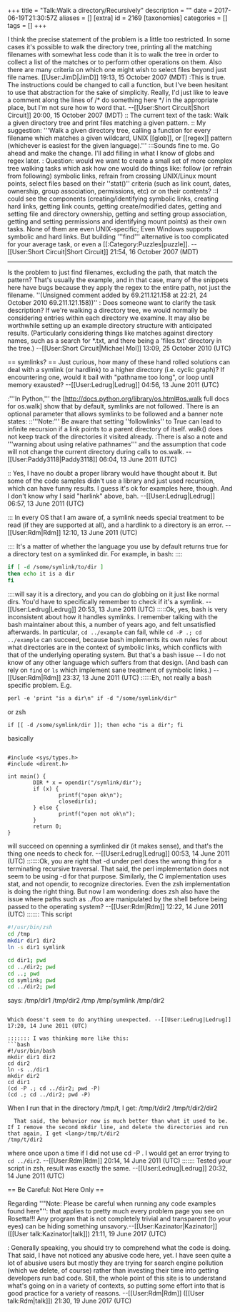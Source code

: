 +++
title = "Talk:Walk a directory/Recursively"
description = ""
date = 2017-06-19T21:30:57Z
aliases = []
[extra]
id = 2169
[taxonomies]
categories = []
tags = []
+++

I think the precise statement of the problem is a little too restricted.  In some cases it's possible to walk the directory tree, printing all the matching filenames with somewhat less code than it is to walk the tree in order to collect a list of the matches or to perform other operations on them.  Also there are many criteria on which one might wish to select files beyond just file names. [[User:JimD|JimD]] 19:13, 15 October 2007 (MDT)
:This is true.  The instructions could be changed to call a function, but I've been hesitant to use that abstraction for the sake of simplicity.  Really, I'd just like to leave a comment along the lines of /* do something here */ in the appropriate place, but I'm not sure how to word that. --[[User:Short Circuit|Short Circuit]] 20:00, 15 October 2007 (MDT)
:: The current text of the task:
  Walk a given directory tree and print files matching a given pattern. 
:: My suggestion:
  '''Walk a given directory tree, calling a function for every filename which matches
  a given wildcard, UNIX [[glob]], or [[regex]] pattern (whichever is easiest for the given language).'''
:::Sounds fine to me. Go ahead and make the change.  I'll add filling in what I know of globs and regex later.
: Question: would we want to create a small set of more complex tree walking tasks which ask how one would do things like: follow (or refrain from following) symbolic links, refrain from crossing UNIX/Linux mount points, select files based on their ''stat()'' criteria (such as link count, dates, ownership, group association, permissions, etc) or on their contents?
::I could see the components (creating/identifying symbolic links, creating hard links, getting link counts, getting create/modified dates, getting and setting file and directory ownership, getting and setting group association, getting and setting permissions and identifying mount points) as their own tasks.  None of them are even UNIX-specific; Even Windows supports symbolic and hard links.  But building '''find''' alternative is too complicated for your average task, or even a [[:Category:Puzzles|puzzle]]. --[[User:Short Circuit|Short Circuit]] 21:54, 16 October 2007 (MDT)

----

Is the problem to just find filenames, excluding the path, that match the pattern? That's usually the example, and in that case, many of the snippets here have bugs because they apply the regex to the entire path, not just the filename. ''(Unsigned comment added by 69.211.121.158 at 22:21, 24 October 2010 69.211.121.158))''
: Does someone want to clarify the task description? If we're walking a directory tree, we would normally be considering entries within each directory we examine. It may also be worthwhile setting up an example directory structure with anticipated results. (Particularly considering things like matches against directory names, such as a search for \*\.txt, and there being a 'files.txt' directory in the tree.) --[[User:Short Circuit|Michael Mol]] 13:09, 25 October 2010 (UTC)

== symlinks? ==
Just curious, how many of these hand rolled solutions can deal with a symlink (or hardlink) to a higher directory (i.e. cyclic graph)?  If encountering one, would it bail with "pathname too long", or loop until memory exausted? --[[User:Ledrug|Ledrug]] 04:56, 13 June 2011 (UTC)

:'''In Python,''' the [http://docs.python.org/library/os.html#os.walk full docs for os.walk] show that by default, symlinks are not followed. There is an optional parameter that allows symlinks to be followed and a banner note states:
::'''Note:''' Be aware that setting ''followlinks'' to True can lead to infinite recursion if a link points to a parent directory of itself. walk() does not keep track of the directories it visited already.
:There is also a note and '''warning about using relative pathnames''' and the assumption that code will not change the current directory during calls to os.walk. --[[User:Paddy3118|Paddy3118]] 06:04, 13 June 2011 (UTC)

:: Yes, I have no doubt a proper library would have thought about it.  But some of the code samples didn't use a library and just used recursion, which can have funny results.  I guess it's ok for examples here, though.  And I don't know why I said "harlink" above, bah. --[[User:Ledrug|Ledrug]] 06:57, 13 June 2011 (UTC)

::: In every OS that I am aware of, a symlink needs special treatment to be read (if they are supported at all), and a hardlink to a directory is an error.  --[[User:Rdm|Rdm]] 12:10, 13 June 2011 (UTC)

:::: It's a matter of whether the language you use by default returns true for a directory test on a symlinked dir.  For example, in bash:
::::
```bash
if [ -d /some/symlink/to/dir ]
then echo it is a dir
fi
```

::::will say it is a directory, and you can do globbing on it just like normal dirs.  You'd have to specifically remember to check if it's a symlink.  --[[User:Ledrug|Ledrug]] 20:53, 13 June 2011 (UTC)
:::::Ok, yes, bash is very inconsistent about how it handles symlinks.  I remember talking with the bash maintainer about this, a number of years ago, and felt unsatisfied afterwards.  In particular, <code>cd ../example</code> can fail, while <code>cd -P .; cd ../example</code> can succeed, because bash implements its own rules for about what directories are in the context of symbolic links, which conflicts with that of the underlying operating system.  But that's a bash issue -- I do not know of any other language which suffers from that design.  (And bash can rely on <code>find</code> or <code>ls</code> which implement sane treatment of symbolic links.)  --[[User:Rdm|Rdm]] 23:37, 13 June 2011 (UTC)
::::::Eh, not really a bash specific problem.  E.g. 
```txt
perl -e 'print "is a dir\n" if -d "/some/symlink/dir"
```
 or zsh 
```txt
if [[ -d /some/symlink/dir ]]; then echo "is a dir"; fi
```
 basically 
```C>#include <stdio.h

#include <sys/types.h>
#include <dirent.h>

int main() {
        DIR * x = opendir("/symlink/dir");
        if (x) {
                printf("open ok\n");
                closedir(x);
        } else {
                printf("open not ok\n");
        }
        return 0;
}

```
 will succeed on openning a symlinked dir (it makes sense), and that's the thing one needs to check for. --[[User:Ledrug|Ledrug]] 00:53, 14 June 2011 (UTC)
:::::::Ok, you are right that -d under perl does the wrong thing for a terminating recursive traversal.  That said, the perl implementation does not seem to be using -d for that purpose.  Similarly, the C implementation uses stat, and not opendir, to recognize directories.  Even the zsh implementation is doing the right thing.  But now I am wondering: does zsh also have the issue where paths such as ../foo are manipulated by the shell before being passed to the operating system? --[[User:Rdm|Rdm]] 12:22, 14 June 2011 (UTC)
::::::: This script
```bash
#!/usr/bin/zsh
cd /tmp
mkdir dir1 dir2
ln -s dir1 symlink

cd dir1; pwd
cd ../dir2; pwd
cd ..; pwd
cd symlink; pwd
cd ../dir2; pwd
```
says: <lang>/tmp/dir1
/tmp/dir2
/tmp
/tmp/symlink
/tmp/dir2
```

Which doesn't seem to do anything unexpected. --[[User:Ledrug|Ledrug]] 17:20, 14 June 2011 (UTC)

::::::: I was thinking more like this:  
```bash
#!/usr/bin/bash
mkdir dir1 dir2
cd dir2
ln -s ../dir1
mkdir dir2
cd dir1
(cd -P .; cd ../dir2; pwd -P)
(cd .; cd ../dir2; pwd -P)

```
  When I run that in the directory /tmp/t, I get:  <lang>/tmp/t/dir2
/tmp/t/dir2/dir2
```
  That said, the behavior now is much better than what it used to be.  If I remove the second mkdir line, and delete the directories and run that again, I get <lang>/tmp/t/dir2
/tmp/t/dir2
```
 where once upon a time if I did not use cd -P . I would get an error trying to <code>cd ../dir2</code>. --[[User:Rdm|Rdm]] 20:14, 14 June 2011 (UTC)
::::::: Tested your script in zsh, result was exactly the same.  --[[User:Ledrug|Ledrug]] 20:32, 14 June 2011 (UTC)

== Be Careful: Not Here Only ==

Regarding ''"Note: Please be careful when running any code examples found here"'': that applies to pretty much every problem page you see on Rosetta!!! Any program that is not completely trivial and transparent (to your eyes) can be hiding something unsavory.--[[User:Kazinator|Kazinator]] ([[User talk:Kazinator|talk]]) 21:11, 19 June 2017 (UTC)

: Generally speaking, you should try to comprehend what the code is doing. That said, I have not noticed any abusive code here, yet. I have seen quite a lot of abusive users but mostly they are trying for search engine pollution (which we delete, of course) rather than investing their time into getting developers run bad code. Still, the whole point of this site is to understand what's going on in a variety of contexts, so putting some effort into that is good practice for a variety of reasons. --[[User:Rdm|Rdm]] ([[User talk:Rdm|talk]]) 21:30, 19 June 2017 (UTC)
